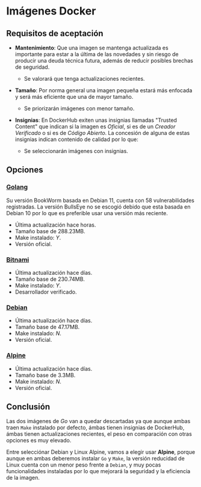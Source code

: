 # Imágenes Docker
## Requisitos de aceptación
- **Mantenimiento**: Que una imagen se mantenga actualizada es importante para estar a la última de las novedades y sin riesgo de producir una deuda técnica futura, además de reducir posibles brechas de seguridad.
    - Se valorará que tenga actualizaciones recientes.

- **Tamaño**: Por norma general una imagen pequeña estará más enfocada y será más eficiente que una de mayor tamaño.
    - Se priorizarán imágenes con menor tamaño.

- **Insignias**: En DockerHub exiten unas insignias llamadas "Trusted Content" que indican si la imagen es *Oficial*, si es de un *Creador Verificado* o si es de *Código Abierto*. La concesión de alguna de estas insignias indican contenido de calidad por lo que:
    - Se seleccionarán imágenes con insignias.

## Opciones
### **[Golang](https://hub.docker.com/_/golang)**
Su versión BookWorm basada en Debian 11, cuenta con 58 vulnerabilidades registradas. La versión BullsEye no se escogió debido que esta basada en Debian 10 por lo que es preferible usar una versión más reciente.
- Última actualización hace horas.
- Tamaño base de 288.23MB.
- Make instalado: *Y*.
- Versión oficial.

### **[Bitnami](https://hub.docker.com/r/bitnami/golang)**
- Última actualización hace días.
- Tamaño base de 230.74MB.
- Make instalado: *Y*.
- Desarrollador verificado.

### **[Debian](https://hub.docker.com/_/debian)**
- Última actualización hace días.
- Tamaño base de 47.17MB.
- Make instalado: *N*.
- Versión oficial.

### **[Alpine](https://hub.docker.com/_/alpine)**
- Última actualización hace días.
- Tamaño base de 3.3MB.
- Make instalado: *N*.
- Versión oficial.

## Conclusión

Las dos imágenes de *Go* van a quedar descartadas ya que aunque ambas traen `Make` instalado por defecto, ámbas tienen insignias de DockerHub, ámbas tienen actualizaciones recientes, el peso en comparación con otras opciones es muy elevado.

Entre selecciónar Debian y Linux Alpine, vamos a elegir usar **Alpine**, porque aunque en ambas deberemos instalar `Go` y `Make`, la versión reducidad de Linux cuenta con un menor peso frente a `Debian`, y muy pocas funcionalidades instaladas por lo que mejorará la seguridad y la eficiencia de la imagen.